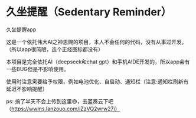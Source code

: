 # 久坐提醒（Sedentary Reminder）
久坐提醒app

这是一个依托伟大AI之神恩赐的项目，本人不会任何的代码，没有从事过开发。（所以app很简陋，连个正经图标都没有）

本项目是完全依托AI（deepseek和chat gpt）和手机AIDE开发的，所以app会有一些BUG但是不影响使用。

使用时注意需要给予权限，例如电池优化、自启动、通知栏（注意:通知栏刷新有延迟不影响提醒）

ps:
搞了半天不会上传到这里😅，去蓝奏云下吧（https://wwms.lanzouo.com/iZzVQ2wrw27i）